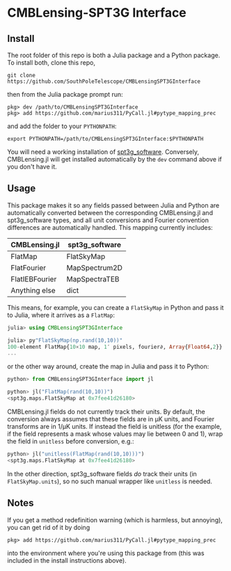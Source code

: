 # CMBLensing-SPT3G Interface

## Install

The root folder of this repo is both a Julia package and a Python package. To install both, clone this repo, 

```shell
git clone https://github.com/SouthPoleTelescope/CMBLensingSPT3GInterface
```

then from the Julia package prompt run:

```
pkg> dev /path/to/CMBLensingSPT3GInterface
pkg> add https://github.com/marius311/PyCall.jl#pytype_mapping_prec
```

and add the folder to your `PYTHONPATH`:

```shell
export PYTHONPATH=/path/to/CMBLensingSPT3GInterface:$PYTHONPATH
```


You will need a working installation of [spt3g_software](https://github.com/SouthPoleTelescope/spt3g_software). Conversely, CMBLensing.jl will get installed automatically by the `dev` command above if you don't have it. 

## Usage

This package makes it so any fields passed between Julia and Python are automatically converted between the corresponding CMBLensing.jl and spt3g_software types, and all unit conversions and Fourier convention differences are automatically handled. This mapping currently includes:

| CMBLensing.jl  | spt3g_software |
|----------------|----------------|
| FlatMap        | FlatSkyMap     |
| FlatFourier    | MapSpectrum2D  |
| FlatIEBFourier | MapSpectraTEB  |
| Anything else  | dict           |

This means, for example, you can create a `FlatSkyMap` in Python and pass it to Julia, where it arrives as a `FlatMap`:

```julia
julia> using CMBLensingSPT3GInterface

julia> py"FlatSkyMap(np.rand(10,10))" 
100-element FlatMap{10×10 map, 1′ pixels, fourier∂, Array{Float64,2}}
...
```

or the other way around, create the map in Julia and pass it to Python:

```python
python> from CMBLensingSPT3GInterface import jl

python> jl("FlatMap(rand(10,10))")
<spt3g.maps.FlatSkyMap at 0x7fee41d26180>
```

CMBLensing.jl fields do not currently track their units. By default, the conversion always assumes that these fields are in μK units, and Fourier transforms are in 1/μK units. If instead the field is unitless (for the example, if the field represents a mask whose values may lie between 0 and 1), wrap the field in `unitless` before conversion, e.g.:


```python
python> jl("unitless(FlatMap(rand(10,10)))")
<spt3g.maps.FlatSkyMap at 0x7fee41d26180>
```

In the other direction, spt3g_software fields _do_ track their units (in `FlatSkyMap.units`), so no such manual wrapper like `unitless` is needed.



## Notes

If you get a method redefinition warning (which is harmless, but annoying), you can get rid of it by doing 

```
pkg> add https://github.com/marius311/PyCall.jl#pytype_mapping_prec
```

into the environment where you're using this package from (this was included in the install instructions above).